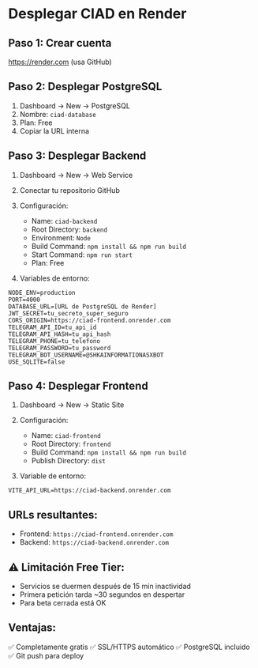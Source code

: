 # Desplegar CIAD en Render

## Paso 1: Crear cuenta
https://render.com (usa GitHub)

## Paso 2: Desplegar PostgreSQL

1. Dashboard → New → PostgreSQL
2. Nombre: `ciad-database`
3. Plan: Free
4. Copiar la URL interna

## Paso 3: Desplegar Backend

1. Dashboard → New → Web Service
2. Conectar tu repositorio GitHub
3. Configuración:
   - Name: `ciad-backend`
   - Root Directory: `backend`
   - Environment: `Node`
   - Build Command: `npm install && npm run build`
   - Start Command: `npm run start`
   - Plan: Free

4. Variables de entorno:
```
NODE_ENV=production
PORT=4000
DATABASE_URL=[URL de PostgreSQL de Render]
JWT_SECRET=tu_secreto_super_seguro
CORS_ORIGIN=https://ciad-frontend.onrender.com
TELEGRAM_API_ID=tu_api_id
TELEGRAM_API_HASH=tu_api_hash
TELEGRAM_PHONE=tu_telefono
TELEGRAM_PASSWORD=tu_password
TELEGRAM_BOT_USERNAME=@SHKAINFORMATIONASXBOT
USE_SQLITE=false
```

## Paso 4: Desplegar Frontend

1. Dashboard → New → Static Site
2. Configuración:
   - Name: `ciad-frontend`
   - Root Directory: `frontend`
   - Build Command: `npm install && npm run build`
   - Publish Directory: `dist`

3. Variable de entorno:
```
VITE_API_URL=https://ciad-backend.onrender.com
```

## URLs resultantes:
- Frontend: `https://ciad-frontend.onrender.com`
- Backend: `https://ciad-backend.onrender.com`

## ⚠️ Limitación Free Tier:
- Servicios se duermen después de 15 min inactividad
- Primera petición tarda ~30 segundos en despertar
- Para beta cerrada está OK

## Ventajas:
✅ Completamente gratis
✅ SSL/HTTPS automático
✅ PostgreSQL incluido
✅ Git push para deploy
